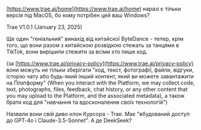 <!--
date: 2025-02-02T23:23:04.822Z
-->

 [https://www.trae.ai/home](https://www.trae.ai/home)
наразі є тільки версія під MacOS, бо кому потрібен цей ваш Windows?

Trae V1.0.1 (January 23, 2025)

Ще один "геніальний" винахід від китайскої ByteDance - тепер, крім того, що вони разом з китайскою розвідкою стежать за танцями в TikTok, вони вирішили стежити за всіми хто пише код. 

(за  [https://www.trae.ai/privacy-policy](https://www.trae.ai/privacy-policy) вони можуть не тільки зберігати "код, текст, фотографії, файли, відгуки, історію чату або будь-який інший контент, який ви можете завантажити на Платформу" (When you interact with the Platform, we may collect code, text, photographs, files, feedback, chat history, or any other content that you may upload to the Platform, and the associated metadata), а також брати код для "навчання та вдосконалення своїх технологій")

Назвали вони свій диво клон Курсора - Trae.
Має "вбудований доступ до GPT-4o і Claude-3.5-Sonnet". А де DeekSeek?